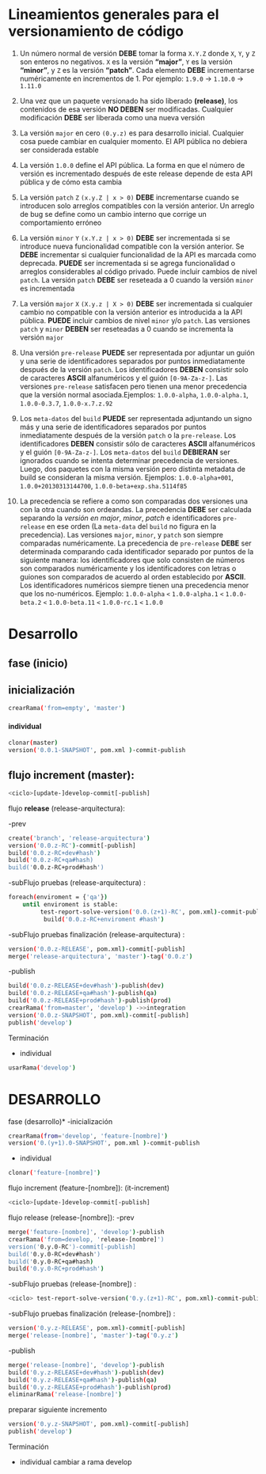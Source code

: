 # Lineamientos generales para el versionamiento de  código

1. Un número normal de versión **DEBE** tomar la forma `X.Y.Z` donde `X`, `Y`, y `Z` son enteros no negativos. `X` es la versión **“major”**, `Y` es la versión **“minor”**, y `Z` es la versión **“patch”**. Cada elemento **DEBE** incrementarse numéricamente en incrementos de 1. Por ejemplo: `1.9.0` -> `1.10.0` -> `1.11.0`

2. Una vez que un paquete versionado ha sido liberado **(release)**, los contenidos de esa versión **NO DEBEN** ser modificadas. Cualquier modificación **DEBE** ser liberada como una nueva versión

3. La versión `major` en cero `(0.y.z)` es para desarrollo inicial. Cualquier cosa puede cambiar en cualquier momento. El API pública no debiera ser considerada estable

4. La versión `1.0.0` define el API pública. La forma en que el número de versión es incrementado después de este release depende de esta API pública y de cómo esta cambia

5. La versión `patch` `Z` `(x.y.Z | x > 0)` **DEBE** incrementarse cuando se introducen solo arreglos compatibles con la versión anterior. Un arreglo de bug se define como un cambio interno que corrige un comportamiento erróneo

6. La versión `minor` `Y` `(x.Y.z | x > 0)` **DEBE** ser incrementada si se introduce nueva funcionalidad compatible con la versión anterior. Se **DEBE** incrementar si cualquier funcionalidad de la API es marcada como deprecada. **PUEDE** ser incrementada si se agrega funcionalidad o arreglos considerables al código privado. Puede incluir cambios de nivel `patch`. La versión `patch` **DEBE** ser reseteada a 0 cuando la versión `minor` es incrementada

7. La versión `major` `X` `(X.y.z | X > 0)` **DEBE** ser incrementada si cualquier cambio no compatible con la versión anterior es introducida a la API pública. **PUEDE** incluir cambios de nivel `minor` y/o `patch`. Las versiones `patch` y `minor` **DEBEN** ser reseteadas a 0 cuando se incrementa la versión `major`

8. Una versión `pre-release` **PUEDE** ser representada por adjuntar un guión y una serie de identificadores separados por puntos inmediatamente después de la versión `patch`. Los identificadores **DEBEN** consistir solo de caracteres **ASCII** alfanuméricos y el guión `[0-9A-Za-z-]`. Las versiones `pre-release` satisfacen pero tienen una menor precedencia que la versión normal asociada.Ejemplos: `1.0.0-alpha`, `1.0.0-alpha.1`, `1.0.0-0.3.7`, `1.0.0-x.7.z.92`

9. Los `meta-datos` del `build` **PUEDE** ser representada adjuntando un signo más y una serie de identificadores separados por puntos inmediatamente después de la versión `patch` o la `pre-release`. Los identificadores **DEBEN** consistir sólo de caracteres **ASCII** alfanuméricos y el guión `[0-9A-Za-z-]`. Los `meta-datos` del `build` **DEBIERAN** ser ignorados cuando se intenta determinar precedencia de versiones. Luego, dos paquetes con la misma versión pero distinta metadata de build se consideran la misma versión. Ejemplos: `1.0.0-alpha+001`, `1.0.0+20130313144700`, `1.0.0-beta+exp.sha.5114f85`

10. La precedencia se refiere a como son comparadas dos versiones una con la otra cuando son ordeandas. La precedencia **DEBE** ser calculada separando la _versión en major_, _minor_, _patch_ e identificadores `pre-release` en ese orden (La `meta-data` del `build` no figura en la precedencia). Las versiones `major`, `minor`, y `patch` son siempre comparadas numéricamente. La precedencia de `pre-release` **DEBE** ser determinada comparando cada identificador separado por puntos de la siguiente manera: los identificadores que solo consisten de números son comparados numéricamente y los identificadores con letras o guiones son comparados de acuerdo al orden establecido por **ASCII**. Los identificadores numéricos siempre tienen una precedencia menor que los no-numéricos. Ejemplo: `1.0.0-alpha` `<` `1.0.0-alpha.1` `<` `1.0.0-beta.2` `<` `1.0.0-beta.11` `<` `1.0.0-rc.1` `<` `1.0.0`


# Desarrollo

## fase (inicio)

## inicialización

```bash
crearRama('from=empty', 'master')
```

#### individual

```bash
clonar(master)
version('0.0.1-SNAPSHOT', pom.xml )-commit-publish
```

## flujo **increment** (master):


```bash
<ciclo>[update-]develop-commit[-publish]
```

flujo **release** (release-arquitectura):

-prev

```bash
create('branch', 'release-arquitectura')
version('0.0.z-RC')-commit[-publish]
build('0.0.z-RC+dev#hash')
build('0.0.z-RC+qa#hash)
build('0.0.z-RC+prod#hash')
```

-subFlujo pruebas (release-arquitectura) :

```bash
foreach(enviroment = {'qa'})
    until enviroment is stable:
         test-report-solve-version('0.0.(z+1)-RC', pom.xml)-commit-publish]
          build('0.0.z-RC+enviroment #hash')
```

-subFlujo pruebas finalización (release-arquitectura) :

```bash
version('0.0.z-RELEASE', pom.xml)-commit[-publish]
merge('release-arquitectura', 'master')-tag('0.0.z')
```

-publish

```bash
build('0.0.z-RELEASE+dev#hash')-publish(dev)
build('0.0.z-RELEASE+qa#hash')-publish(qa)
build('0.0.z-RELEASE+prod#hash')-publish(prod)
crearRama('from=master', 'develop') ->>integration
version('0.0.z-SNAPSHOT', pom.xml)-commit[-publish]
publish('develop')
```

Terminación
- individual

```bash
usarRama('develop')
```

# DESARROLLO

fase (desarrollo)*
-inicialización

```bash
crearRama(from='develop', 'feature-[nombre]')
version('0.(y+1).0-SNAPSHOT', pom.xml )-commit-publish
```

- individual
```bash
clonar('feature-[nombre]')
```

flujo increment (feature-[nombre]): (it-increment)

```bash
<ciclo>[update-]develop-commit[-publish]
```

flujo release (release-[nombre]):
-prev

```bash
merge('feature-[nombre]', 'develop')-publish
crearRama('from=develop, 'release-[nombre]')
version('0.y.0-RC')-commit[-publish]
build('0.y.0-RC+dev#hash')
build('0.y.0-RC+qa#hash)
build('0.y.0-RC+prod#hash')
```

-subFlujo pruebas (release-[nombre]) :
```bash
<ciclo> test-report-solve-version('0.y.(z+1)-RC', pom.xml)-commit-publish]
```

-subFlujo pruebas finalización (release-[nombre]) :

```bash
version('0.y.z-RELEASE', pom.xml)-commit[-publish]
merge('release-[nombre]', 'master')-tag('0.y.z')
```

-publish
```bash
merge('release-[nombre]', 'develop')-publish
build('0.y.z-RELEASE+dev#hash')-publish(dev)
build('0.y.z-RELEASE+qa#hash')-publish(qa)
build('0.y.z-RELEASE+prod#hash')-publish(prod)
eliminarRama('release-[nombre]')
```
preparar siguiente incremento

```bash
version('0.y.z-SNAPSHOT', pom.xml)-commit[-publish]
publish('develop')
```

Terminación
- individual
cambiar a rama develop
